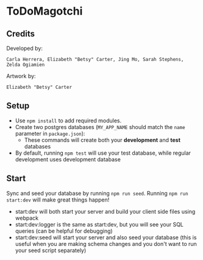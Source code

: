 # ToDoMagotchi

## Credits
Developed by: 
```
Carla Herrera, Elizabeth "Betsy" Carter, Jing Mo, Sarah Stephens, Zelda Ogiamien
```
Artwork by:
``` 
Elizabeth "Betsy" Carter
```

## Setup

- Use `npm install` to add required modules.
- Create two postgres databases (`MY_APP_NAME` should match the `name`
  parameter in `package.json`):
  - These commands will create both your **development** and **test** databases
- By default, running `npm test` will use your test database, while
  regular development uses development database

## Start

Sync and seed your database by running `npm run seed`. Running `npm run start:dev` will make great things happen!

- start:dev will both start your server and build your client side files using webpack
- start:dev:logger is the same as start:dev, but you will see your SQL queries (can be helpful for debugging)
- start:dev:seed will start your server and also seed your database (this is useful when you are making schema changes and you don't want to run your seed script separately)
